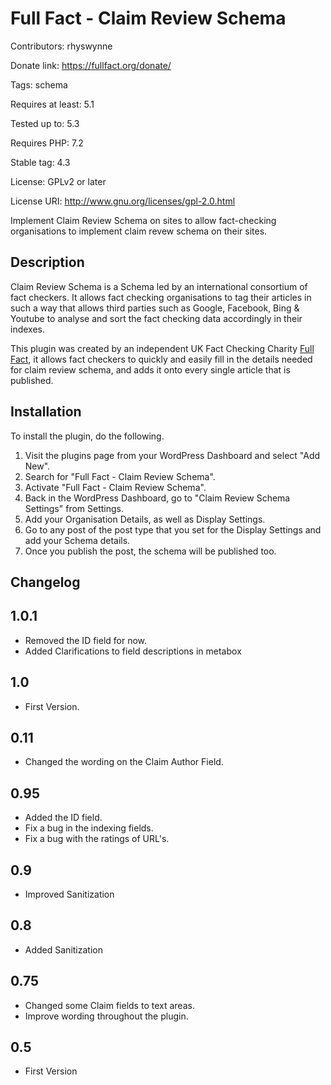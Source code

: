 Full Fact - Claim Review Schema
===============================
Contributors: rhyswynne

Donate link: https://fullfact.org/donate/

Tags: schema

Requires at least: 5.1

Tested up to: 5.3

Requires PHP: 7.2

Stable tag: 4.3

License: GPLv2 or later

License URI: http://www.gnu.org/licenses/gpl-2.0.html

Implement Claim Review Schema on sites to allow fact-checking organisations to implement claim revew schema on their sites.

Description
-----------

Claim Review Schema is a Schema led by an international consortium of fact checkers. It allows fact checking organisations to tag their articles in such a way that allows third parties such as Google, Facebook, Bing & Youtube to analyse and sort the fact checking data accordingly in their indexes.

This plugin was created by an independent UK Fact Checking Charity [Full Fact](https://fullfact.org/), it allows fact checkers to quickly and easily fill in the details needed for claim review schema, and adds it onto every single article that is published.

Installation
------------
To install the plugin, do the following.

1. Visit the plugins page from your WordPress Dashboard and select "Add New".
2. Search for "Full Fact - Claim Review Schema".
3. Activate "Full Fact - Claim Review Schema".
4. Back in the WordPress Dashboard, go to "Claim Review Schema Settings" from Settings.
5. Add your Organisation Details, as well as Display Settings.
6. Go to any post of the post type that you set for the Display Settings and add your Schema details.
7. Once you publish the post, the schema will be published too.

Changelog
---------
1.0.1
-----
* Removed the ID field for now.
* Added Clarifications to field descriptions in metabox

1.0
---
* First Version.

0.11
----
* Changed the wording on the Claim Author Field.

0.95
----
* Added the ID field.
* Fix a bug in the indexing fields.
* Fix a bug with the ratings of URL's.

0.9
---
* Improved Sanitization

0.8
---
* Added Sanitization

0.75
----
* Changed some Claim fields to text areas.
* Improve wording throughout the plugin.

0.5
---
* First Version
